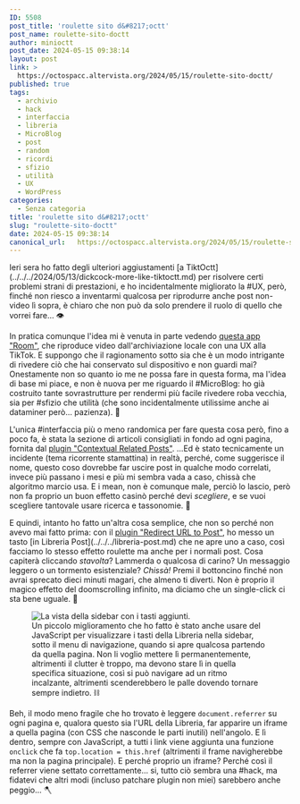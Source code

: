 ```yaml
---
ID: 5508
post_title: 'roulette sito d&#8217;octt'
post_name: roulette-sito-doctt
author: minioctt
post_date: 2024-05-15 09:38:14
layout: post
link: >
  https://octospacc.altervista.org/2024/05/15/roulette-sito-doctt/
published: true
tags:
  - archivio
  - hack
  - interfaccia
  - libreria
  - MicroBlog
  - post
  - random
  - ricordi
  - sfizio
  - utilità
  - UX
  - WordPress
categories:
  - Senza categoria
title: 'roulette sito d&#8217;octt'
slug: "roulette-sito-doctt"
date: 2024-05-15 09:38:14
canonical_url:   https://octospacc.altervista.org/2024/05/15/roulette-sito-doctt/
---
```

<!-- wp:paragraph -->
<p markdown="1">Ieri sera ho fatto degli ulteriori aggiustamenti [a TiktOctt](../../../2024/05/13/dickcock-more-like-tiktoctt.md) per risolvere certi problemi strani di prestazioni, e ho incidentalmente migliorato la #UX, però, finché non riesco a inventarmi qualcosa per riprodurre anche post non-video lì sopra, è chiaro che non può da solo prendere il ruolo di quello che vorrei fare... 👁️</p>
<!-- /wp:paragraph -->

<!-- wp:paragraph -->
<p markdown="1">In pratica comunque l'idea mi è venuta in parte vedendo <a href="https://com-app-useup-room.en.uptodown.com/android">questa app "Room"</a>, che riproduce video dall'archiviazione locale con una UX alla TikTok. E suppongo che il ragionamento sotto sia che è un modo intrigante di rivedere ciò che hai conservato sul dispositivo e non guardi mai? Onestamente non so quanto io me ne possa fare in questa forma, ma l'idea di base mi piace, e non è nuova per me riguardo il #MicroBlog: ho già costruito tante sovrastrutture per rendermi più facile rivedere roba vecchia, sia per #sfizio che utilità (che sono incidentalmente utilissime anche ai dataminer però... pazienza). 🎲</p>
<!-- /wp:paragraph -->

<!-- wp:paragraph -->
<p markdown="1">L'unica #interfaccia più o meno randomica per fare questa cosa però, fino a poco fa, è stata la sezione di articoli consigliati in fondo ad ogni pagina, fornita dal <a href="https://wordpress.org/plugins/contextual-related-posts/">plugin "Contextual Related Posts"</a>. ...Ed è stato tecnicamente un incidente (tema ricorrente stamattina) in realtà, perché, come suggerisce il nome, questo coso dovrebbe far uscire post in qualche modo correlati, invece più passano i mesi e più mi sembra vada a caso, chissà che algoritmo marcio usa. E i mean, non è comunque male, perciò lo lascio, però non fa proprio un buon effetto casinò perché devi <em>scegliere</em>, e se vuoi scegliere tantovale usare ricerca e tassonomie. 🎰</p>
<!-- /wp:paragraph -->

<!-- wp:paragraph -->
<p markdown="1">E quindi, intanto ho fatto un'altra cosa semplice, che non so perché non avevo mai fatto prima: con il <a href="https://it.wordpress.org/plugins/redirect-url-to-post/">plugin "Redirect URL to Post"</a>, ho messo un tasto [in Libreria Post](../../../libreria-post.md) che ne apre uno a caso, così facciamo lo stesso effetto roulette ma anche per i normali post. Cosa capiterà cliccando <em>stavolta</em>? Lammerda o qualcosa di carino? Un messaggio leggero o un tormento esistenziale? <em>Chissà!</em> Premi il bottoncino finché non avrai sprecato dieci minuti magari, che almeno ti diverti. Non è proprio il magico effetto del doomscrolling infinito, ma diciamo che un single-click ci sta bene uguale. 💉</p>
<!-- /wp:paragraph -->

<!-- wp:paragraph -->
<p markdown="1"></p>
<!-- /wp:paragraph -->

<!-- wp:image {"id":5511,"sizeSlug":"large","linkDestination":"none"} -->
<figure class="wp-block-image size-large"><img src="https://octospacc.github.io/microblog-mirror/assets/uploads/2024/05/image_editor_output_image65073213-1715758360567667119993308564070-960x867.jpg" alt="La vista della sidebar con i tasti aggiunti." class="wp-image-5511"/><figcaption class="wp-element-caption">Un piccolo miglioramento che ho fatto è stato anche usare del JavaScript per visualizzare i tasti della Libreria nella sidebar, sotto il menu di navigazione, quando si apre qualcosa partendo da quella pagina. Non li voglio mettere lì permanentemente, altrimenti il clutter è troppo, ma devono stare lì in quella specifica situazione, così si può navigare ad un ritmo incalzante, altrimenti scenderebbero le palle dovendo tornare sempre indietro. ⛓️</figcaption></figure>
<!-- /wp:image -->

<!-- wp:paragraph -->
<p markdown="1"></p>
<!-- /wp:paragraph -->

<!-- wp:paragraph -->
<p markdown="1">Beh, il modo meno fragile che ho trovato è leggere <code>document.referrer</code> su ogni pagina e, qualora questo sia l'URL della Libreria, far apparire un iframe a quella pagina (con CSS che nasconde le parti inutili) nell'angolo. E lì dentro, sempre con JavaScript, a tutti i link viene aggiunta una funzione <code>onclick</code> che fa <code>top.location = this.href</code> (altrimenti il frame navigherebbe ma non la pagina principale). E perché proprio un iframe? Perché così il referrer viene settato correttamente... si, tutto ciò sembra una #hack, ma fidatevi che altri modi (incluso patchare plugin non miei) sarebbero anche peggio... 🪓</p>
<!-- /wp:paragraph -->